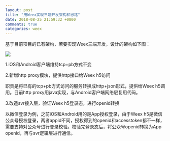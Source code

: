 ```yaml
---
layout: post
title: "用Weex实现三端开发架构和思路"
date: 2018-08-25 21:59:32 +0800
comments: true
categories: weex
---
```

基于目前项目的已有架构，若要实现Weex三端开发，设计的架构如下图：

[![](http://jason5.cn/images/weex-http-proxy.png)](http://jason5.cn/images/weex-http-proxy.png)

1.iOS和Android客户端维持tcp+pb方式不变

2.新增http proxy模块，提供http接口给Weex h5访问

职责是将已有的tcp+pb方式访问的服务转换成http+json形式，提供给Weex h5调用。目前http proxy用java实现，与Android客户端网络层复用代码。

3.改造svr接入层，验证Weex h5登录态，进行openid转换

以微信登录为例，之前iOS和Android用的是App授权登录，由于Weex h5是微信公众号授权登录，两者appid不同，授权得到的openid和accesstoken都不一样，需要支持对公众号进行登录校验。校验完登录态后，将公众号openid转换为App openid，再与svr逻辑层进行通信。